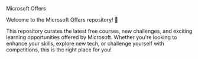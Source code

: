 Microsoft Offers

Welcome to the Microsoft Offers repository! 🚀

This repository curates the latest free courses, new challenges, and exciting learning opportunities offered by Microsoft. Whether you're looking to enhance your skills, explore new tech, or challenge yourself with competitions, this is the right place for you!
